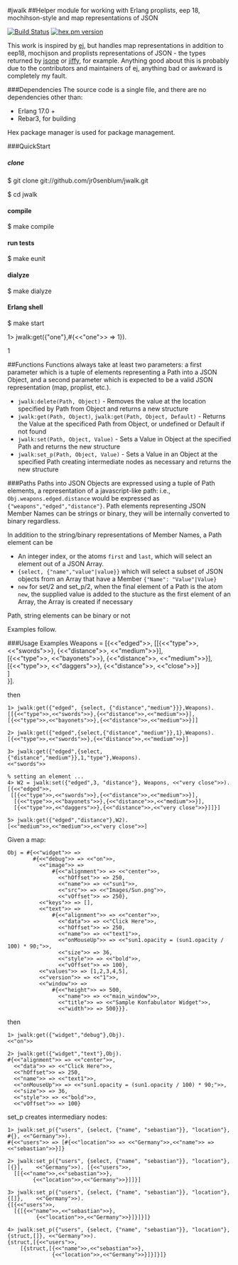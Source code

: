 #jwalk
##Helper module for working with Erlang proplists, eep 18, mochihson-style and map representations of JSON

[![Build Status](https://travis-ci.org/jr0senblum/jwalk.svg)](https://travis-ci.org/jr0senblum/jwalk)
[![hex.pm version](https://img.shields.io/hexpm/v/jwalk.svg)](https://hex.pm/packages/jwalk)

This work is inspired by [ej](https://github.com/seth/ej), but handles map representations in addition to 
eep18, mochijson and proplists representations of JSON - the types returned by
[jsone](https://github.com/sile/jsone) or [jiffy](https://github.com/davisp/jiffy),
for example. 
Anything good about this is probably due to the contributors and maintainers of 
ej, anything bad or awkward is completely my fault.

###Dependencies
The source code is a single file, and there are no dependencies other than:

* Erlang 17.0 +
* Rebar3, for building

Hex package manager is used for package management.


###QuickStart
##### clone
$ git clone git://github.com/jr0senblum/jwalk.git

$ cd jwalk

#### compile
$ make compile

#### run tests
$ make eunit

#### dialyze
$ make dialyze

#### Erlang shell
$ make start

1> jwalk:get({"one"},#{<<"one">> => 1}).

1


##Functions
Functions always take at least two parameters: a first parameter which is a
tuple of elements representing a Path into a JSON Object, and a second 
parameter which is expected to be a valid JSON representation (map, proplist, etc.).


* ``jwalk:delete(Path, Object)`` - Removes the value at the location 
specified by Path from Object and returns a new structure
* ``jwalk:get(Path, Object)``, ``jwalk:get(Path, Object, Default)``  - Returns the 
Value at the specificed Path from Object, or undefined or Default if not found
* ``jwalk:set(Path, Object, Value)`` - Sets a Value in Object at the specified
Path and returns the new structure
* ``jwalk:set_p(Path, Object, Value)`` - Sets a Value in an Object at the specified
Path creating intermediate nodes as necessary and returns the new structure

###Paths
Paths into JSON Objects are expressed using a tuple of Path elements, a 
representation of a javascript-like path: i.e.,
``Obj.weapons.edged.distance``  would be expressed as 
``{"weapons","edged","distance"}``. 
Path elements representing JSON Member Names can be strings or binary, they 
will be internally converted to binary regardless.

In addition to the string/binary representations of Member Names, a Path element can 
be

* An integer index, or the atoms `first` and `last`, which will select 
an element out of a JSON Array.
* ``{select, {"name","value"|value}}`` which will select a subset of JSON objects 
from an Array that have a Member ``{"Name": "Value"|Value}`` 
* `new` for set/2 and set_p/2, when the final element of a Path is the atom 
`new`, the supplied value is added to the stucture as the first element of
an Array, the Array is created if necessary

Path, string elements can be binary or not

Examples follow.

###Usage Examples
    Weapons = [{<<"edged">>, [[{<<"type">>, <<"swords">>}, {<<"distance">>, <<"medium">>}],   
                              [{<<"type">>, <<"bayonets">>},  {<<"distance">>, <<"medium">>}],
                              [{<<"type">>, <<"daggers">>}, {<<"distance">>, <<"close">>}]                            
                            ]                            
              }].
              

then
	
    1> jwalk:get({"edged", {select, {"distance","medium"}}},Weapons).
    [[{<<"type">>,<<"swords">>},{<<"distance">>,<<"medium">>}],
    [{<<"type">>,<<"bayonets">>},{<<"distance">>,<<"medium">>}]]

    2> jwalk:get({"edged",{select,{"distance","medium"}},1},Weapons).
    [{<<"type">>,<<"swords">>},{<<"distance">>,<<"medium">>}]

    3> jwalk:get({"edged",{select,{"distance","medium"}},1,"type"},Weapons).
    <<"swords">>
	
    % setting an element ...
    4> W2 = jwalk:set({"edged",3, "distance"}, Weapons, <<"very close">>).
    [{<<"edged">>,
     [[{<<"type">>,<<"swords">>},{<<"distance">>,<<"medium">>}],
      [{<<"type">>,<<"bayonets">>},{<<"distance">>,<<"medium">>}],
      [{<<"type">>,<<"daggers">>},{<<"distance">>,<<"very close">>}]]}]
    
    5> jwalk:get({"edged","distance"},W2).
    [<<"medium">>,<<"medium">>,<<"very close">>]

Given a map:

    Obj = #{<<"widget">> => 
            #{<<"debug">> => <<"on">>,
              <<"image">> => 
                  #{<<"alignment">> => <<"center">>,
                    <<"hOffset">> => 250,
                    <<"name">> => <<"sun1">>,
                    <<"src">> => <<"Images/Sun.png">>,
                    <<"vOffset">> => 250},
              <<"keys">> => [],
              <<"text">> => 
                  #{<<"alignment">> => <<"center">>,
                    <<"data">> => <<"Click Here">>,
                    <<"hOffset">> => 250,
                    <<"name">> => <<"text1">>,
                    <<"onMouseUp">> => <<"sun1.opacity = (sun1.opacity / 100) * 90;">>,
                    <<"size">> => 36,
                    <<"style">> => <<"bold">>,
                    <<"vOffset">> => 100},
              <<"values">> => [1,2,3,4,5],
              <<"version">> => <<"1">>,
              <<"window">> => 
                  #{<<"height">> => 500,
                    <<"name">> => <<"main_window">>,
                    <<"title">> => <<"Sample Konfabulator Widget">>,
                    <<"width">> => 500}}}.

then
    

    1> jwalk:get({"widget","debug"},Obj).
    <<"on">>
	
	2> jwalk:get({"widget","text"},Obj).
	#{<<"alignment">> => <<"center">>,
  	  <<"data">> => <<"Click Here">>,
  	  <<"hOffset">> => 250,
  	  <<"name">> => <<"text1">>,
  	  <<"onMouseUp">> => <<"sun1.opacity = (sun1.opacity / 100) * 90;">>,
  	  <<"size">> => 36,
  	  <<"style">> => <<"bold">>,
  	  <<"vOffset">> => 100}
      
set_p creates intermediary nodes: 

	1> jwalk:set_p({"users", {select, {"name", "sebastian"}}, "location"}, #{}, <<"Germany">>).
    #{<<"users">> => [#{<<"location">> => <<"Germany">>,<<"name">> => <<"sebastian">>}]}

	2> jwalk:set_p({"users", {select, {"name", "sebastian"}}, "location"}, [{}],    <<"Germany">>).	[{<<"users">>,
	  [[{<<"name">>,<<"sebastian">>},
            {<<"location">>,<<"Germany">>}]]}]

    3> jwalk:set_p({"users", {select, {"name", "sebastian"}}, "location"}, {[]},    <<"Germany">>).
	{[{<<"users">>,
   	  [{[{<<"name">>,<<"sebastian">>},
             {<<"location">>,<<"Germany">>}]}]}]}

    4> jwalk:set_p({"users", {select, {"name", "sebastian"}}, "location"}, {struct,[]}, <<"Germany">>).
    {struct,[{<<"users">>,
        [{struct,[{<<"name">>,<<"sebastian">>},
                  {<<"location">>,<<"Germany">>}]}]}]}
